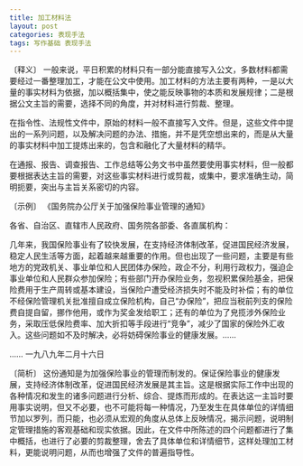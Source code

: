 ```yaml
---
title: 加工材料法
layout: post
categories: 表现手法
tags: 写作基础 表现手法
---
```


〔释义〕 一般来说，平日积累的材料只有一部分能直接写入公文，多数材料都需要经过一番整理加工，才能在公文中使用。加工材料的方法主要有两种，一是以大量的事实材料为依据，加以概括集中，使之能反映事物的本质和发展规律；二是根据公文主旨的需要，选择不同的角度，并对材料进行剪裁、整理。

在指令性、法规性文件中，原始的材料一般不直接写入文件。但是，这些文件中提出的一系列问题，以及解决问题的办法、措施，并不是凭空想出来的，而是从大量的事实材料中加工提炼出来的，包含和融化了大量材料的精华。

在通报、报告、调查报告、工作总结等公务文书中虽然要使用事实材料，但一般都要根据表达主旨的需要，对这些事实材料进行或剪裁，或集中，要求准确生动，简明扼要，突出与主旨关系密切的内容。

〔示例〕 《国务院办公厅关于加强保险事业管理的通知》

各省、自治区、直辖市人民政府、国务院各部委、各直属机构：

几年来，我国保险事业有了较快发展，在支持经济体制改革，促进国民经济发展，稳定人民生活等方面，起着越来越重要的作用。但也出现了一些问题，主要是有些地方的党政机关、事业单位和人民团体办保险，政企不分，利用行政权力，强迫企事业单位和人民群众参加保险；有些部门开办保险业务，忽视积累保险基金，把保险费用于生产周转或基本建设，当保险户遭受经济损失时不能及时补偿；有的单位不经保险管理机关批准擅自成立保险机构，自己“办保险”，把应当税前列支的保险费自提自留，挪作他用，或作为奖金发给职工；还有的单位为了皃揽涉外保险业务，采取压低保险费率、加大折扣等手段进行“竞争”，减少了国家的保险外汇收入。这些问题如不及时解决，必将妨碍保险事业的健康发展。……

……
一九八九年二月十六日

〔简析〕 这份通知是为加强保险事业的管理而制发的。保证保险事业的健康发展，支持经济体制改革，促进国民经济发展是其主旨。这是根据实际工作中出现的各种情况和发生的诸多问题进行分析、综合、提炼而形成的。在表达这一主旨时要用事实说明，但又不必要，也不可能将每一种情况，乃至发生在具体单位的详情细节加以罗列，而只能，也必须从宏观的角度从总体上反映情况，揭示问题，说明制定管理措施的客观基础和现实依据。因此，在文件中所陈述的四个问题都进行了集中概括，也进行了必要的剪裁整理，舍去了具体单位和详情细节，这样处理加工材料，更能说明问题，从而也增强了文件的普遍指导性。 